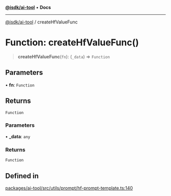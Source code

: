 [**@isdk/ai-tool**](../README.md) • **Docs**

***

[@isdk/ai-tool](../globals.md) / createHfValueFunc

# Function: createHfValueFunc()

> **createHfValueFunc**(`fn`): (`_data`) => `Function`

## Parameters

• **fn**: `Function`

## Returns

`Function`

### Parameters

• **\_data**: `any`

### Returns

`Function`

## Defined in

[packages/ai-tool/src/utils/prompt/hf-prompt-template.ts:140](https://github.com/isdk/ai-tool.js/blob/37ada542a786fbbc770f2d61beb564f6e603941d/src/utils/prompt/hf-prompt-template.ts#L140)
